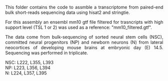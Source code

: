 <div align="justify">


This folder contains the code to assmble a transcriptome from paired-end bulk short-reads sequencing data using hisat2 and stringtie.   

For this assembly an ensembl mm10 gtf file filtered for trasncripts with high support level (TSL 1 or 2) was used as a reference: "mm10_filtered.gtf". 

The data come from bulk-sequencing of sorted neural stem cells (NSC), committed neural progenitors (NP) and newborn neurons (N) from lateral neocortices of developing mouse brains at embryonic day (E) 14.5. Sequencing was performed in triplicate.    
<div>

NSC: L222, L355, L393  
NP: L223, L356, L394    
N: L224, L357, L395    

